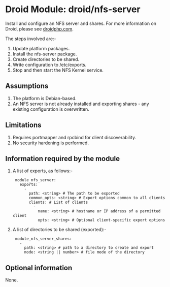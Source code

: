 # Droid Module: droid/nfs-server

Install and configure an NFS server and shares. For more information on Droid,
please see [droidphp.com](http://droidphp.com).

The steps involved are:-

1. Update platform packages.
2. Install the nfs-server package.
3. Create directories to be shared.
4. Write configuration to /etc/exports.
5. Stop and then start the NFS Kernel service.


## Assumptions

1. The platform is Debian-based.
2. An NFS server is not already installed and exporting shares - any existing
   configuration is overwritten.


## Limitations

1. Requires portmapper and rpcbind for client discoverability.
2. No security hardening is performed.


## Information required by the module

1. A list of exports, as follows:-

        module_nfs_server:
          exports:
            -
              path: <string> # The path to be exported
              common_opts: <string> # Export options common to all clients
              clients: # List of clients
                -
                  name: <string> # hostname or IP address of a permitted client
                  opts: <string> # Optional client-specific export options

2. A list of directories to be shared (exported):-

        module_nfs_server_shares:
          -
            path: <string> # path to a directory to create and export
            mode: <string || number> # file mode of the directory


## Optional information

None.
